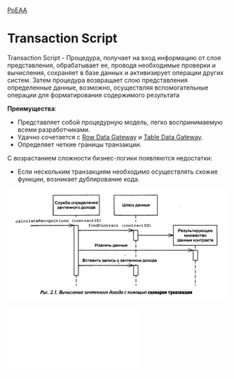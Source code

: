 [PoEAA](../../PoEAA.md)

# Transaction Script

Transaction Script - Процедура, получает на вход информацию от слоя представления, обрабатывает ее, проводя необходимые проверки и вычисления, сохраняет в базе данных и активизирует операции других систем. Затем процедура возвращает слою представления определенные данные, возможно, осуществляя вспомогательные операции для форматирования содержимого результата

**Преимущества**:

- Представляет собой процедурную модель, легко воспринимаемую всеми разработчиками.
- Удачно сочетается с [Row Data Gateway](../../DataSource/RowDataGateway/RowDataGateway.md) и [Table Data Gateway](../../DataSource/TableDataGateway/TableDataGateway.md).
- Определяет четкие границы транзакции.

С возрастанием сложности бизнес-логики появляются недостатки:

- Если нескольким транзакциям необходимо осуществлять схожие функции, возникает дублирование кода.

![Transaction Revenue Scheme](transaction_revenue_scheme.png)

![Task](../RevenueRecognition.md)
